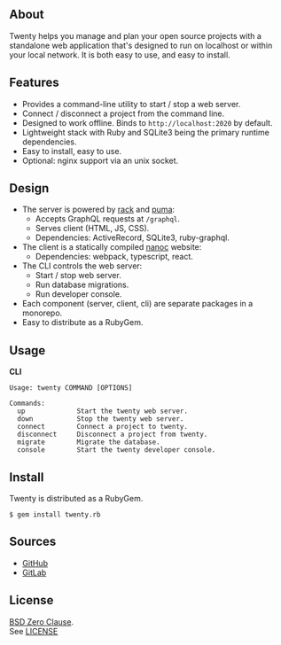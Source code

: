 ## About

Twenty helps you manage and plan your open source projects with a
standalone web application that's designed to run on localhost or
within your local network. It is both easy to use, and easy to install.

## Features

* Provides a command-line utility to start / stop a web server.
* Connect / disconnect a project from the command line.
* Designed to work offline. Binds to `http://localhost:2020` by default.
* Lightweight stack with Ruby and SQLite3 being the primary runtime dependencies.
* Easy to install, easy to use.
* Optional: nginx support via an unix socket.

## Design

* The server is powered by [rack](https://github.com/rack/rack) and [puma](https://github.com/puma/puma):
    - Accepts GraphQL requests at `/graphql`.
    - Serves client (HTML, JS, CSS).
    - Dependencies: ActiveRecord, SQLite3, ruby-graphql.
* The client is a statically compiled [nanoc](https://github.com/nanoc/nanoc) website:
    - Dependencies: webpack, typescript, react.
* The CLI controls the web server:
    - Start / stop web server.
    - Run database migrations.
    - Run developer console.
* Each component (server, client, cli) are separate packages
  in a monorepo.
* Easy to distribute as a RubyGem.

## Usage

**CLI**

    Usage: twenty COMMAND [OPTIONS]

    Commands:
      up             Start the twenty web server.
      down           Stop the twenty web server.
      connect        Connect a project to twenty.
      disconnect     Disconnect a project from twenty.
      migrate        Migrate the database.
      console        Start the twenty developer console.

## Install

Twenty is distributed as a RubyGem.

    $ gem install twenty.rb

## Sources

* [GitHub](https://github.com/0x1eef/twenty)
* [GitLab](https://gitlab.com/0x1eef/twenty)

## License

[BSD Zero Clause](https://choosealicense.com/licenses/0bsd/).
<br>
See [LICENSE](./LICENSE)
